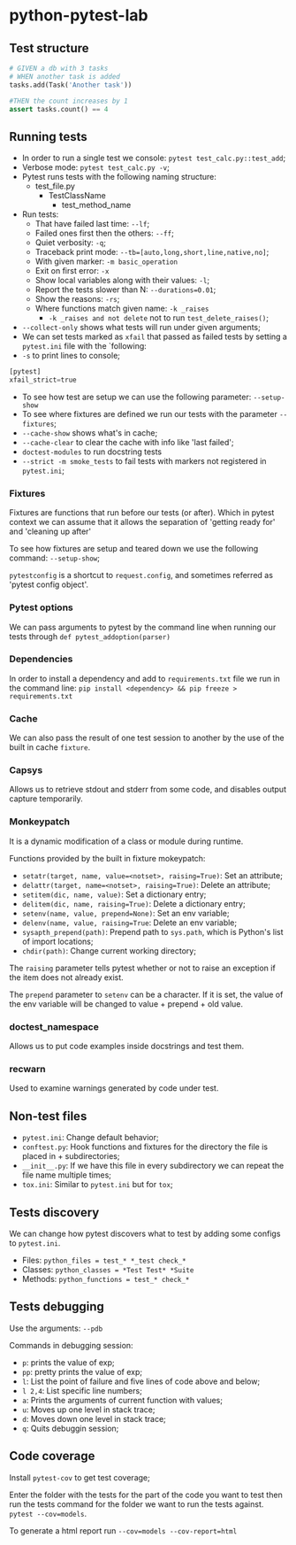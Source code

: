 # python-pytest-lab

## Test structure

```python
# GIVEN a db with 3 tasks
# WHEN another task is added
tasks.add(Task('Another task'))

#THEN the count increases by 1
assert tasks.count() == 4

``` 

## Running tests
- In order to run a single test we console: `pytest test_calc.py::test_add`;
- Verbose mode: `pytest test_calc.py -v`;
- Pytest runs tests with the following naming structure:
    - test_file.py
        - TestClassName
            - test_method_name
- Run tests:
    - That have failed last time: `--lf`;
    - Failed ones first then the others: `--ff`;
    - Quiet verbosity: `-q`;
    - Traceback print mode: `--tb=[auto,long,short,line,native,no]`;
    - With given marker: `-m basic_operation`
    - Exit on first error: `-x`
    - Show local variables along with their values: `-l`;
    - Report the tests slower than N: `--durations=0.01`;
    - Show the reasons: `-rs`;
    - Where functions match given name: `-k _raises`
        - `-k _raises and not delete` not to run `test_delete_raises()`;
- `--collect-only` shows what tests will run under given arguments;
- We can set tests marked as `xfail` that passed as failed tests by setting a `pytest.ini` file with the `following:
- `-s` to print lines to console;
```python
[pytest]
xfail_strict=true
```
- To see how test are setup we can use the following parameter: `--setup-show`
- To see where fixtures are defined we run our tests with the parameter `--fixtures`;
- `--cache-show` shows what's in cache;
- `--cache-clear` to clear the cache with info like 'last failed';
- `doctest-modules` to run docstring tests
- `--strict -m smoke_tests` to fail tests with markers not registered in `pytest.ini`;

### Fixtures

Fixtures are functions that run before our tests (or after). Which in pytest context we can assume that it allows the separation of 'getting ready for' and 'cleaning up after'

To see how fixtures are setup and teared down we use the following command: `--setup-show`;

`pytestconfig` is a shortcut to `request.config`, and sometimes referred as 'pytest config object'.

### Pytest options

We can pass arguments to pytest by the command line when running our tests through `def pytest_addoption(parser)`

### Dependencies

In order to install a dependency and add to `requirements.txt` file we run in the command line: `pip install <dependency> && pip freeze > requirements.txt`

### Cache

We can also pass the result of one test session to another by the use of the built in cache `fixture`.

### Capsys

Allows us to retrieve stdout and stderr from some code, and disables output capture temporarily.

### Monkeypatch

It is a dynamic modification of a class or module during runtime.

Functions provided by the built in fixture mokeypatch:
- `setatr(target, name, value=<notset>, raising=True)`: Set an attribute;
- `delattr(target, name=<notset>, raising=True)`: Delete an attribute;
- `setitem(dic, name, value)`: Set a dictionary entry;
- `delitem(dic, name, raising=True)`: Delete a dictionary entry;
- `setenv(name, value, prepend=None)`: Set an env variable;
- `delenv(name, value, raising=True`: Delete an env variable;
- `sysapth_prepend(path)`: Prepend path to `sys.path`, which is Python's list of import locations;
- `chdir(path)`: Change current working directory;

The `raising` parameter tells pytest whether or not to raise an exception if the item does not already exist.

The `prepend` parameter to `setenv` can be a character. If it is set, the value of the env variable will be changed to value + prepend + old value.

### doctest_namespace

Allows us to put code examples inside docstrings and test them.

### recwarn

Used to examine warnings generated by code under test.

## Non-test files

- `pytest.ini`: Change default behavior;
- `conftest.py`: Hook functions and fixtures for the  directory the file is placed in + subdirectories;
- `__init__.py`: If we have this file in every subdirectory we can repeat the file name multiple times;
- `tox.ini`: Similar to `pytest.ini` but for `tox`;

## Tests discovery

We can change how pytest discovers what to test by adding some configs to `pytest.ini`.

- Files: `python_files = test_* *_test check_*`
- Classes: `python_classes = *Test Test* *Suite`
- Methods: `python_functions = test_* check_*`

## Tests debugging

Use the arguments: `--pdb`

Commands in debugging session:
- `p`: prints the value of exp;
- `pp`: pretty prints the value of exp;
- `l`: List the point of failure and five lines of code above and below;
- `l 2,4`: List specific line numbers;
- `a`: Prints the arguments of current function with values;
- `u`: Moves up one level in stack trace;
- `d`: Moves down one level in stack trace;
- `q`: Quits debuggin session;

## Code coverage

Install `pytest-cov` to get test coverage;

Enter the folder with the tests for the part of the code you want to test then run the tests command for the folder we want to run the tests against. `pytest --cov=models`.

To generate a html report run `--cov=models --cov-report=html`